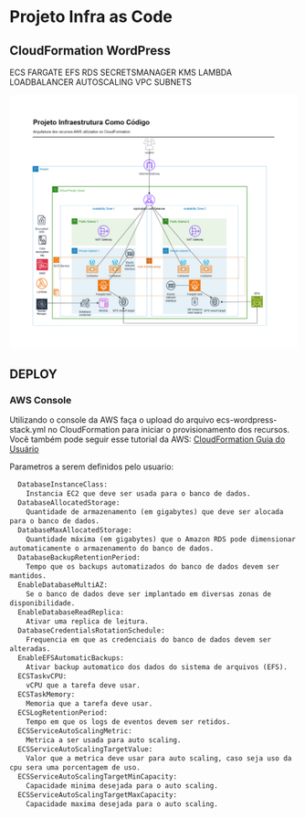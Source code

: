 # Projeto Infra as Code

## CloudFormation WordPress

ECS FARGATE EFS RDS SECRETSMANAGER KMS LAMBDA LOADBALANCER AUTOSCALING VPC SUBNETS

![arquitetura](Arquitetura.png)

## DEPLOY

### AWS Console

Utilizando o console da AWS faça o upload do arquivo ecs-wordpress-stack.yml no CloudFormation para iniciar o provisionamento dos recursos.
Você também pode seguir esse tutorial da AWS: [CloudFormation Guia do Usuário](https://docs.aws.amazon.com/pt_br/AWSCloudFormation/latest/UserGuide/cfn-console-create-stack.html)

Parametros a serem definidos pelo usuario:

      DatabaseInstanceClass:
        Instancia EC2 que deve ser usada para o banco de dados.
      DatabaseAllocatedStorage:
        Quantidade de armazenamento (em gigabytes) que deve ser alocada para o banco de dados.
      DatabaseMaxAllocatedStorage:
        Quantidade máxima (em gigabytes) que o Amazon RDS pode dimensionar automaticamente o armazenamento do banco de dados.
      DatabaseBackupRetentionPeriod:
        Tempo que os backups automatizados do banco de dados devem ser mantidos.
      EnableDatabaseMultiAZ:
        Se o banco de dados deve ser implantado em diversas zonas de disponibilidade.
      EnableDatabaseReadReplica:
        Ativar uma replica de leitura.
      DatabaseCredentialsRotationSchedule:
        Frequencia em que as credenciais do banco de dados devem ser alteradas.
      EnableEFSAutomaticBackups:
        Ativar backup automatico dos dados do sistema de arquivos (EFS).
      ECSTaskvCPU:
        vCPU que a tarefa deve usar.
      ECSTaskMemory:
        Memoria que a tarefa deve usar.
      ECSLogRetentionPeriod:
        Tempo em que os logs de eventos devem ser retidos.
      ECSServiceAutoScalingMetric:
        Metrica a ser usada para auto scaling.
      ECSServiceAutoScalingTargetValue:
        Valor que a metrica deve usar para auto scaling, caso seja uso da cpu sera uma porcentagem de uso.
      ECSServiceAutoScalingTargetMinCapacity:
        Capacidade minima desejada para o auto scaling.
      ECSServiceAutoScalingTargetMaxCapacity:
        Capacidade maxima desejada para o auto scaling.

